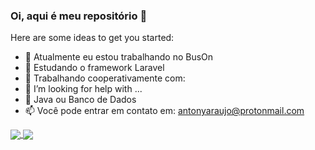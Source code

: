 ### Oi, aqui é meu repositório 👋

Here are some ideas to get you started:

- 🔭 Atualmente eu estou trabalhando no BusOn
- 🌱 Estudando o framework Laravel
- 👯 Trabalhando cooperativamente com:
- 🤔 I’m looking for help with ...
- 💬 Java ou Banco de Dados
- 📫 Você pode entrar em contato em: antonyaraujo@protonmail.com


<a href="https://github.com/anuraghazra/github-readme-stats">
  <img align="center" src="https://github-readme-stats.vercel.app/api?username=antonyaraujo&show_icons=true&count_private=true&theme=github_dark&locale=en&gradient=true"/>
</a>
<a href="https://github.com/anuraghazra/github-readme-stats">
  <img align="center" src="https://github-readme-stats.vercel.app/api/top-langs/?username=antonyaraujo&layout=compact&count_private=true&theme=github_dark" />
</a>



